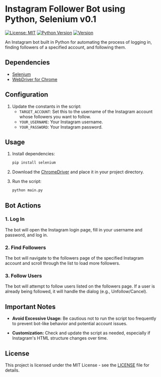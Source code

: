# Instagram Follower Bot using Python, Selenium v0.1

[![License: MIT](https://img.shields.io/badge/License-MIT-yellow.svg)](https://opensource.org/licenses/MIT)
[![Python Version](https://img.shields.io/badge/Python-3.8-blue.svg)](https://www.python.org/downloads/release/python-380/)
[![Version](https://img.shields.io/badge/Version-0.1-green.svg)](https://github.com/akumarm23/Day52-InstaBot/releases/tag/v0.1)

An Instagram bot built in Python for automating the process of logging in, finding followers of a specified account, and following them.

## Dependencies

- [Selenium](https://selenium-python.readthedocs.io/)
- [WebDriver for Chrome](https://sites.google.com/chromium.org/driver/)

## Configuration

1. Update the constants in the script:
   - `TARGET_ACCOUNT`: Set this to the username of the Instagram account whose followers you want to follow.
   - `YOUR_USERNAME`: Your Instagram username.
   - `YOUR_PASSWORD`: Your Instagram password.

## Usage

1. Install dependencies:

   ```bash
   pip install selenium
   ```

2. Download the [ChromeDriver](https://sites.google.com/chromium.org/driver/) and place it in your project directory.

3. Run the script:

   ```bash
   python main.py
   ```

## Bot Actions

### 1. Log In

The bot will open the Instagram login page, fill in your username and password, and log in.

### 2. Find Followers

The bot will navigate to the followers page of the specified Instagram account and scroll through the list to load more followers.

### 3. Follow Users

The bot will attempt to follow users listed on the followers page. If a user is already being followed, it will handle the dialog (e.g., Unfollow/Cancel).

## Important Notes

- **Avoid Excessive Usage:** Be cautious not to run the script too frequently to prevent bot-like behavior and potential account issues.

- **Customization:** Check and update the script as needed, especially if Instagram's HTML structure changes over time.

## License

This project is licensed under the MIT License - see the [LICENSE](LICENSE) file for details.
